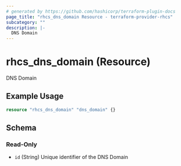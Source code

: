 ```yaml
---
# generated by https://github.com/hashicorp/terraform-plugin-docs
page_title: "rhcs_dns_domain Resource - terraform-provider-rhcs"
subcategory: ""
description: |-
  DNS Domain
---
```


# rhcs_dns_domain (Resource)

DNS Domain

## Example Usage

```terraform
resource "rhcs_dns_domain" "dns_domain" {}
```

<!-- schema generated by tfplugindocs -->
## Schema

### Read-Only

- `id` (String) Unique identifier of the DNS Domain
